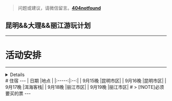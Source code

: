 >问题或建议，请微信留言。**[404notfound](#jump_8)**
##  昆明&&大理&&丽江游玩计划

---
# 活动安排
---
<details>
| 日期   |时间 |景点 |  交通工具|
|:-----:|:--:|:-------------:|:--: |
| 9月15 |下午| 翠湖公园&&陆军讲武堂博物馆（云南大学） | 打车 :shipit:|
| 9月15 |晚上| 金马碧鸡坊&&花卉市场 | 打车 |
| 9月16 | 上午 | 石林 | 自驾 |
| 9月16 | 下午 | 滇池 | 自驾 |
| 9月16 | 下午| 昆明 | 自驾 |
| 9月17 | 上午| 昆明→大理古城 | 高铁+打车 |
| 9月17 | 上午| 五华楼&洋人街 | 步行 |
| 9月17 | 下午| 洱海西岸 | 骑行 |
| 9月18| 上午| 洱海东岸 | 电车 |
| 9月18| 下午| 大理→丽江 | 高铁 |
| 9月18| 下午| 丽江古城&&狮子山 | 打车 |
| 9月19| 全天| 玉龙雪山 | 打车 |
| 9月20| 上午| 丽江→大理 | 打车 |
| 9月20| 下午| 丽江→大理 | 火车 |
  </details>
# 住宿
---
| 日期   |地点 |
|:-----:|:--:|
| 9月15晚 |昆明市区|
| 9月16晚 |昆明市区|
| 9月17晚 |洱海客栈|
| 9月18晚 |丽江市区|
| 9月19晚 |丽江市区|
# > [!NOTE]必须要买的票
---
